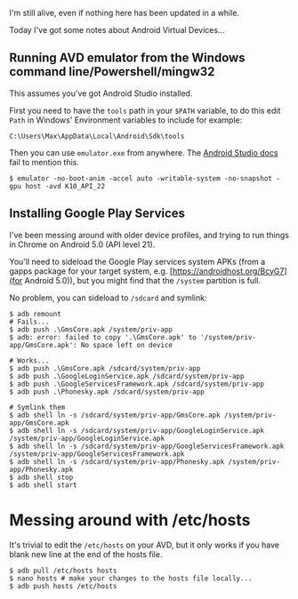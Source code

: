 ---
---
I'm still alive, even if nothing here has been updated in a while.

Today I've got some notes about Android Virtual Devices...

## Running AVD emulator from the Windows command line/Powershell/mingw32
This assumes you've got Android Studio installed.

First you need to have the `tools` path in your `$PATH` variable, to do this edit `Path` in Windows' Environment variables to include for example:

`C:\Users\Max\AppData\Local\Android\Sdk\tools`

Then you can use `emulator.exe` from anywhere. The [Android Studio docs](https://developer.android.com/studio/run/emulator-commandline) fail to mention this.

```
$ emulator -no-boot-anim -accel auto -writable-system -no-snapshot -gpu host -avd K10_API_22
```

## Installing Google Play Services

I've been messing around with older device profiles, and trying to run things in Chrome on Android 5.0 (API level 21). 

You'll need to sideload the Google Play services system APKs (from a gapps package for your target system, e.g. [https://androidhost.org/BcyG7](for Android 5.0)), but you might find that the `/system` partition is full. 

No problem, you can sideload to `/sdcard` and symlink:

```
$ adb remount
# Fails...
$ adb push .\GmsCore.apk /system/priv-app
$ adb: error: failed to copy '.\GmsCore.apk' to '/system/priv-app/GmsCore.apk': No space left on device

# Works...
$ adb push .\GmsCore.apk /sdcard/system/priv-app
$ adb push .\GoogleLoginService.apk /sdcard/system/priv-app
$ adb push .\GoogleServicesFramework.apk /sdcard/system/priv-app
$ adb push .\Phonesky.apk /sdcard/system/priv-app

# Symlink them
$ adb shell ln -s /sdcard/system/priv-app/GmsCore.apk /system/priv-app/GmsCore.apk
$ adb shell ln -s /sdcard/system/priv-app/GoogleLoginService.apk /system/priv-app/GoogleLoginService.apk
$ adb shell ln -s /sdcard/system/priv-app/GoogleServicesFramework.apk /system/priv-app/GoogleServicesFramework.apk
$ adb shell ln -s /sdcard/system/priv-app/Phonesky.apk /system/priv-app/Phonesky.apk
$ adb shell stop
$ adb shell start
```

# Messing around with /etc/hosts

It's trivial to edit the `/etc/hosts` on your AVD, but it only works if you have blank new line at the end of the hosts file.

```
$ adb pull /etc/hosts hosts
$ nano hosts # make your changes to the hosts file locally...
$ adb push hosts /etc/hosts
```
